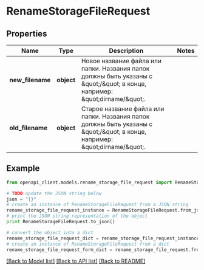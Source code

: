# RenameStorageFileRequest


## Properties
Name | Type | Description | Notes
------------ | ------------- | ------------- | -------------
**new_filename** | **object** | Новое название файла или папки. Названия папок должны быть указаны с \&quot;/\&quot; в конце, например: \&quot;dirname/\&quot;. | 
**old_filename** | **object** | Старое название файла или папки. Названия папок должны быть указаны с \&quot;/\&quot; в конце, например: \&quot;dirname/\&quot;. | 

## Example

```python
from openapi_client.models.rename_storage_file_request import RenameStorageFileRequest

# TODO update the JSON string below
json = "{}"
# create an instance of RenameStorageFileRequest from a JSON string
rename_storage_file_request_instance = RenameStorageFileRequest.from_json(json)
# print the JSON string representation of the object
print RenameStorageFileRequest.to_json()

# convert the object into a dict
rename_storage_file_request_dict = rename_storage_file_request_instance.to_dict()
# create an instance of RenameStorageFileRequest from a dict
rename_storage_file_request_form_dict = rename_storage_file_request.from_dict(rename_storage_file_request_dict)
```
[[Back to Model list]](../README.md#documentation-for-models) [[Back to API list]](../README.md#documentation-for-api-endpoints) [[Back to README]](../README.md)


